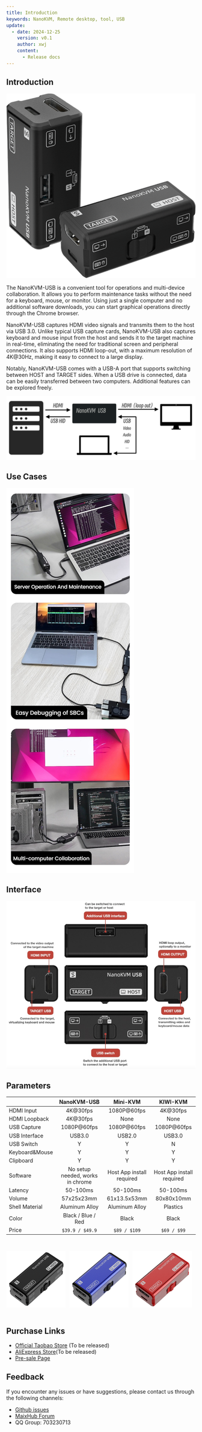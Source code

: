 ```yaml
---
title: Introduction
keywords: NanoKVM, Remote desktop, tool, USB 
update:
  - date: 2024-12-25
    version: v0.1
    author: xwj
    content:
      - Release docs
---
```


## Introduction

![](./../../../assets/NanoKVM/usb/NanoKVM-USB.png)

The NanoKVM-USB is a convenient tool for operations and multi-device collaboration. It allows you to perform maintenance tasks without the need for a keyboard, mouse, or monitor. Using just a single computer and no additional software downloads, you can start graphical operations directly through the Chrome browser.

NanoKVM-USB captures HDMI video signals and transmits them to the host via USB 3.0. Unlike typical USB capture cards, NanoKVM-USB also captures keyboard and mouse input from the host and sends it to the target machine in real-time, eliminating the need for traditional screen and peripheral connections. It also supports HDMI loop-out, with a maximum resolution of 4K@30Hz, making it easy to connect to a large display.

Notably, NanoKVM-USB comes with a USB-A port that supports switching between HOST and TARGET sides. When a USB drive is connected, data can be easily transferred between two computers. Additional features can be explored freely.

![](./../../../assets/NanoKVM/usb/wiring.png)

## Use Cases

![](./../../../assets/NanoKVM/usb/use-cases.jpg)

## Interface

![](./../../../assets/NanoKVM/usb/interface.jpg)

## Parameters

| | NanoKVM-USB | Mini-KVM | KIWI-KVM |
| --- | :---: | :---: | :---: |
| HDMI Input | 4K@30fps | 1080P@60fps | 4K@30fps |
| HDMI Loopback | 4K@30fps | None | None |
| USB Capture | 1080P@60fps | 1080P@60fps | 1080P@60fps |
| USB Interface | USB3.0 | USB2.0 | USB3.0 |
| USB Switch | Y | Y | N |
| Keyboard&Mouse | Y | Y | Y |
| Clipboard | Y | Y | Y |
| Software | No setup needed, works in chrome | Host App install required | Host App install required |
| Latency | 50-100ms | 50-100ms | 50-100ms |
| Volume | 57x25x23mm | 61x13.5x53mm | 80x80x10mm |
| Shell Material | Aluminum Alloy | Aluminum Alloy | Plastics |
| Color | Black / Blue / Red | Black | Black |
| Price | `$39.9 / $49.9` | `$89 / $109` | `$69 / $99` |

<div style="display: flex; padding: 30px 0 20px 0">
  <img src="./../../../assets/NanoKVM/usb/black.png" width="200" height="150" alt="black" style="margin-right: 10px;">
  <img src="./../../../assets/NanoKVM/usb/blue.png" width="200" height="150" alt="blue" style="margin-right: 10px;">
  <img src="./../../../assets/NanoKVM/usb/red.png" width="200" height="150" alt="red" style="margin-right: 10px;">
</div>

## Purchase Links

- [Official Taobao Store]() (To be released)
- [AliExpress Store]()(To be released)
- [Pre-sale Page](https://sipeed.com/nanokvm/usb)

## Feedback

If you encounter any issues or have suggestions, please contact us through the following channels:

- [Github issues](https://github.com/sipeed/NanoKVM)
- [MaixHub Forum](https://maixhub.com/discussion/nanokvm)
- QQ Group: 703230713
